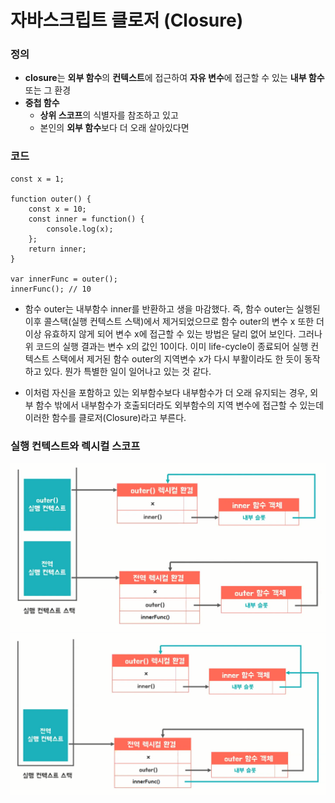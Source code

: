 자바스크립트 클로저 (Closure)
=====

### 정의

- **closure**는 **외부 함수**의 **컨텍스트**에 접근하여 **자유 변수**에 접근할 수 있는 **내부 함수** 또는 그 환경
- **중첩 함수**
   - **상위 스코프**의 식별자를 참조하고 있고
   - 본인의 **외부 함수**보다 더 오래 살아있다면

### 코드

```
const x = 1;

function outer() {
	const x = 10;
	const inner = function() {
		console.log(x);
	};
	return inner;
}

var innerFunc = outer();
innerFunc(); // 10
```

- 함수 outer는 내부함수 inner를 반환하고 생을 마감했다. 즉, 함수 outer는 실행된 이후 콜스택(실행 컨텍스트 스택)에서 제거되었으므로 함수 outer의 변수 x 또한 더이상 유효하지 않게 되어 변수 x에 접근할 수 있는 방법은 달리 없어 보인다. 그러나 위 코드의 실행 결과는 변수 x의 값인 10이다. 이미 life-cycle이 종료되어 실행 컨텍스트 스택에서 제거된 함수 outer의 지역변수 x가 다시 부활이라도 한 듯이 동작하고 있다. 뭔가 특별한 일이 일어나고 있는 것 같다.

- 이처럼 자신을 포함하고 있는 외부함수보다 내부함수가 더 오래 유지되는 경우, 외부 함수 밖에서 내부함수가 호출되더라도 외부함수의 지역 변수에 접근할 수 있는데 이러한 함수를 클로저(Closure)라고 부른다.

### 실행 컨텍스트와 렉시컬 스코프

<img title="visualization" src="./images/js/js_closure_1.png" alt="callstack" width="800px">

<img title="visualization" src="./images/js/js_closure_2.png" alt="callstack" width="800px">
